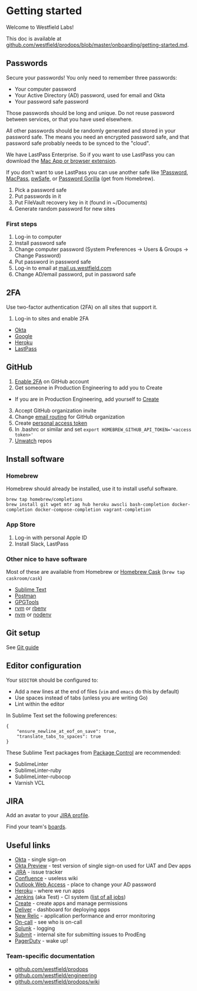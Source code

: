 # Getting started

Welcome to Westfield Labs!

This doc is available at [github.com/westfield/prodops/blob/master/onboarding/getting-started.md](github.com/westfield/prodops/blob/master/onboarding/getting-started.md).

## Passwords

Secure your passwords! You only need to remember three passwords:

- Your computer password
- Your Active Directory (AD) password, used for email and Okta
- Your password safe password

Those passwords should be long and unique. Do not reuse password between services, or that you have used elsewhere.

All other passwords should be randomly generated and stored in your password safe. The means you need an encrypted password safe, and that password safe probably needs to be synced to the "cloud".

We have LastPass Enterprise. So if you want to use LastPass you can download the [Mac App or browser extension](https://lastpass.com/misc_download2.php).

If you don't want to use LastPass you can use another safe like [1Password](https://1password.com/), [MacPass](http://mstarke.github.io/MacPass/), [pwSafe](https://pwsafe.info/mac), or [Password Gorilla](https://github.com/zdia/gorilla/wiki) (get from Homebrew).

1. Pick a password safe
2. Put passwords in it
3. Put FileVault recovery key in it (found in ~/Documents)
4. Generate random password for new sites

### First steps

1. Log-in to computer
2. Install password safe
3. Change computer password (System Preferences -> Users & Groups -> Change Password)
4. Put password in password safe
5. Log-in to email at [mail.us.westfield.com](https://mail.us.westfield.com/)
6. Change AD/email password, put in password safe

## 2FA

Use two-factor authentication (2FA) on all sites that support it.

1. Log-in to sites and enable 2FA
  - [Okta](https://westfieldlabs.okta.com/)
  - [Google](https://drive.google.com/)
  - [Heroku](https://dashboard.heroku.com/)
  - [LastPass](https://lastpass.com/)


## GitHub


1. [Enable 2FA](https://github.com/blog/1614-two-factor-authentication) on GitHub account
2. Get someone in Production Engineering to add you to Create
  - If you are in Production Engineering, add yourself to [Create](https://create.westfield.io/)
3. Accept GitHub organization invite
4. Change [email routing](https://github.com/settings/notifications) for GitHub organization
5. Create [personal access token](https://github.com/settings/tokens)
  1. In .bashrc or similar and set `export HOMEBREW_GITHUB_API_TOKEN='<access token>'` 
6. [Unwatch](https://github.com/watching) repos


## Install software

### Homebrew

Homebrew should already be installed, use it to install useful software.

```
brew tap homebrew/completions
brew install git wget mtr ag hub heroku awscli bash-completion docker-completion docker-compose-completion vagrant-completion
```

### App Store

1. Log-in with personal Apple ID
2. Install Slack, LastPass


### Other nice to have software

Most of these are available from Homebrew or [Homebrew Cask](https://caskroom.github.io/) (`brew tap caskroom/cask`)

- [Sublime Text](https://www.sublimetext.com/3)
- [Postman](https://www.getpostman.com/)
- [GPGTools](https://gpgtools.org/)
- [rvm](https://github.com/rvm/rvm) or [rbenv](https://github.com/rbenv/rbenv)
- [nvm](https://github.com/creationix/nvm) or [nodenv](https://github.com/nodenv/nodenv)

## Git setup

See [Git guide](./git-guide.md)

## Editor configuration

Your `$EDITOR` should be configured to:

- Add a new lines at the end of files (`vim` and `emacs` do this by default)
- Use spaces instead of tabs (unless you are writing Go)
- Lint within the editor

In Sublime Text set the following preferences:

```
{
    "ensure_newline_at_eof_on_save": true,
    "translate_tabs_to_spaces": true
}
```

These Sublime Text packages from [Package Control](https://packagecontrol.io/) are recommended:

- SublimeLinter
- SublimeLinter-ruby
- SublimeLinter-rubocop
- Varnish VCL

## JIRA

Add an avatar to your [JIRA profile](https://jira.westfieldlabs.com/secure/ViewProfile.jspa).

Find your team's [boards](https://jira.westfieldlabs.com/secure/ManageRapidViews.jspa).

## Useful links

- [Okta](https://westfieldlabs.okta.com/) - single sign-on
- [Okta Preview](https://westfieldlabs.oktapreview.com/) - test version of single sign-on used for UAT and Dev apps
- [JIRA](https://jira.westfieldlabs.com/) - issue tracker
- [Confluence](https://wiki.westfieldlabs.com/) - useless wiki
- [Outlook Web Access](https://mail.us.westfield.com/) - place to change your AD password
- [Heroku](https://dashboard.heroku.com/) - where we run apps
- [Jenkins](https://test.westfield.io/) (aka Test) - CI system ([list of all jobs](https://test.westfield.io/api/xml?tree=jobs[name]))
- [Create](https://create.westfield.io/) - create apps and manage permissions
- [Deliver](https://deliver.westfield.io/) - dashboard for deploying apps
- [New Relic](https://rpm.newrelic.com/accounts/10589/applications) - application performance and error monitoring
- [On-call](http://pagerduty-service.herokuapp.com/pagerduty) - see who is on-call
- [Splunk](https://westfieldlabs.splunkcloud.com/) - logging
- [Submit](https://submit.westfield.io/) - internal site for submitting issues to ProdEng
- [PagerDuty](https://westfieldlabs.pagerduty.com/) - wake up!

### Team-specific documentation

- [github.com/westfield/prodops](https://github.com/westfield/prodops)
- [github.com/westfield/engineering](https://github.com/westfield/engineering)
- [github.com/westfield/prodops/wiki](https://github.com/westfield/prodops/wiki)

